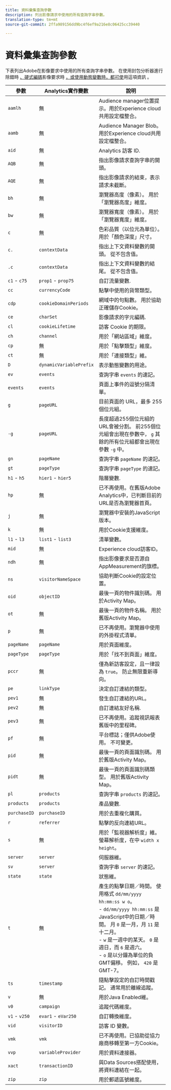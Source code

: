 ```yaml
---
title: 資料彙集查詢參數
description: 列出影像請求中使用的所有查詢字串參數。
translation-type: tm+mt
source-git-commit: 2ffa989156dd9bc4f6ef9a216e8c06425cc39440

---
```



# 資料彙集查詢參數

下表列出Adobe在影像要求中使用的所有查詢字串參數。 在使用封包分析器進行除錯時 [、硬式編碼](packet-monitor.md)影像要求時 [，或使用動態變數時，都可使](../other/hardcoded.md)用這項資訊 [](../vars/page-vars/dynamic-variables.md)。

| 參數 | Analytics實作變數 | 說明 |
| --- | --- | --- |
| `aamlh` | 無 | Audience manager位置提示。用於Experience cloud共用設定檔整合。 |
| `aamb` | 無 | Audience Manager Blob。用於Experience cloud共用設定檔整合。 |
| `aid` | 無 | Analytics 訪客 ID. |
| `AQB` | 無 | 指出影像請求查詢字串的開頭。 |
| `AQE` | 無 | 指出影像請求的結束，表示請求未截斷。 |
| `bh` | 無 | 瀏覽器高度（像素）。 用於「瀏覽器高度」維度。 |
| `bw` | 無 | 瀏覽器寬度（像素）。 用於「瀏覽器寬度」維度。 |
| `c` | 無 | 色彩品質（以位元為單位）。 用於「顏色深度」尺寸。 |
| `c.` | `contextData` | 指出上下文資料變數的開頭。 從不包含值。 |
| `.c` | `contextData` | 指出上下文資料變數的結尾。 從不包含值。 |
| `c1` - `c75` | `prop1` - `prop75` | 自訂流量變數. |
| `cc` | `currencyCode` | 點擊中使用的貨幣類型。 |
| `cdp` | `cookieDomainPeriods` | 網域中的句點數。 用於協助正確儲存Cookie。 |
| `ce` | `charSet` | 影像請求的字元編碼. |
| `cl` | `cookieLifetime` | 訪客 Cookie 的期限。 |
| `ch` | `channel` | 用於「網站區域」維度。 |
| `cp` | 無 | 用於「點擊類型」維度。 |
| `ct` | 無 | 用於「連接類型」維。 |
| `D` | `dynamicVariablePrefix` | 表示動態變數的用途。 |
| `ev` | `events` | 查詢字串 `events` 的速記。 |
| `events` | `events` | 頁面上事件的逗號分隔清單。 |
| `g` | `pageURL` | 目前頁面的 URL，最多 255 個位元組。 |
| `-g` | `pageURL` | 長度超過255個位元組的URL會被分割。 前255個位元組會出現在參數中， `g` 其餘的所有位元組都會出現在參數 `-g` 中。 |
| `gn` | `pageName` | 查詢字串 `pageName` 的速記。 |
| `gt` | `pageType` | 查詢字串 `pageType` 的速記。 |
| `h1` - `h5` | `hier1` - `hier5` | 階層變數. |
| `hp` | 無 | 已不再使用。在舊版Adobe Analytics中，已判斷目前的URL是否為瀏覽器首頁。 |
| `j` | 無 | 瀏覽器中安裝的JavaScript版本。 |
| `k` | 無 | 用於Cookie支援維度。 |
| `l1` - `l3` | `list1` - `list3` | 清單變數。 |
| `mid` | 無 | Experience cloud訪客ID。 |
| `ndh` | 無 | 指出影像要求是否源自AppMeasurement的旗標。 |
| `ns` | `visitorNameSpace` | 協助判斷Cookie的設定位置。 |
| `oid` | `objectID` | 最後一頁的物件識別碼。 用於Activity Map。 |
| `ot` | 無 | 最後一頁的物件名稱。 用於舊版Activity Map。 |
| `p` | 無 | 已不再使用。瀏覽器中使用的外掛程式清單。 |
| `pageName` | `pageName` | 用於頁面維度。 |
| `pageType` | `pageType` | 用於「找不到頁面」維度。 |
| `pccr` | 無 | 僅為新訪客設定，且一律設為 `true`。 防止無限重新導向。 |
| `pe` | `linkType` | 決定自訂連結的類型。 |
| `pev1` | 無 | 發生自訂連結的URL。 |
| `pev2` | 無 | 自訂連結友好名稱. |
| `pev3` | 無 | 已不再使用。追蹤視訊報表舊版中的里程碑。 |
| `pf` | 無 | 平台標誌；僅供Adobe使用。 不可變更。 |
| `pid` | 無 | 最後一頁的頁面識別碼。 用於舊版Activity Map。 |
| `pidt` | 無 | 最後一頁的頁面識別碼類型。 用於舊版Activity Map。 |
| `pl` | `products` | 查詢字串 `products` 的速記。 |
| `products` | `products` | 產品變數. |
| `purchaseID` | `purchaseID` | 用於去重複化購買。 |
| `r` | `referrer` | 點擊的反向連結URL。 |
| `s` | 無 | 用於「監視器解析度」維。 螢幕解析度，在中 `width x height`。 |
| `server` | `server` | 伺服器維。 |
| `sv` | `server` | 查詢字串 `server` 的速記。 |
| `state` | `state` | 狀態維。 |
| `t` | 無 | 產生的點擊日期／時間。 使用格式 `dd/mm/yyyy hh:mm:ss w o`。<br>- `dd/mm/yyyy hh:mm:ss` 是JavaScript中的日期／時間。 月 `0` 是一月，月 `11` 是十二月。<br>- `w` 是一週中的某天。 `0` 是週日，而 `6` 是週六。<br>- `o` 是以分鐘為單位的負GMT偏移。 例如， `420` 是GMT-7。 |
| `ts` | `timestamp` | 隨點擊設定的自訂時間戳記。 通常用於離線追蹤。 |
| `v` | 無 | 用於Java Enabled維。 |
| `v0` | `campaign` | 追蹤代碼維度。 |
| `v1` - `v250` | `evar1` - `eVar250` | 自訂轉換維度。 |
| `vid` | `visitorID` | 訪客 ID 變數。 |
| `vmk` | `vmk` | 已不再使用。已協助從協力廠商移轉至第一方Cookie。 |
| `vvp` | `variableProvider` | 用於資料連接器。 |
| `xact` | `transactionID` | 與Data Sources搭配使用，將資料連結在一起。 |
| `zip` | `zip` | 用於郵遞區號維度。 |
